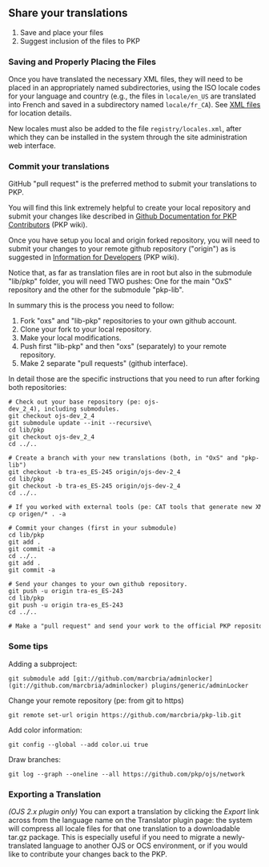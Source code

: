 ## Share your translations

1. Save and place your files
2. Suggest inclusion of the files to PKP

### Saving and Properly Placing the Files

Once you have translated the necessary XML files, they will need to be
placed in an appropriately named subdirectories, using the ISO locale
codes for your language and country (e.g., the files in `locale/en_US`
are translated into French and saved in a subdirectory named
`locale/fr_CA`).  See [XML files](2-2-xml-files) for location details.

New locales must also be added to the file `registry/locales.xml`, after
which they can be installed in the system through the site
administration web interface.


### Commit your translations 

GitHub "pull request" is the preferred method to submit your
translations to PKP.

You will find this link extremely helpful to create your local
repository and submit your changes like described in [Github Documentation for PKP Contributors](http://pkp.sfu.ca/wiki/index.php?title=Github_Documentation_for_PKP_Contributors) (PKP wiki).

Once you have setup you local and origin forked repository, you will
need to submit your changes to your remote github repository ("origin")
as is suggested in [Information for Developers](http://pkp.sfu.ca/wiki/index.php?title=Information_for_Developers#PKP_library_submodule_changes) (PKP wiki).

Notice that, as far as translation files are in root but also in the submodule "lib/pkp" folder, you will need TWO pushes: One for the main "OxS" repository and the other for the submodule "pkp-lib".

In summary this is the process you need to follow:

1.  Fork "oxs" and "lib-pkp" repositories to your own github account.
2.  Clone your fork to your local repository.
3.  Make your local modifications.
4.  Push first "lib-pkp" and then "oxs" (separately) to your remote
    repository.
5.  Make 2 separate "pull requests" (github interface).

In detail those are the specific instructions that you need to run after forking both repositories:

```
# Check out your base repository (pe: ojs-dev_2_4), including submodules.
git checkout ojs-dev_2_4
git submodule update --init --recursive\
cd lib/pkp
git checkout ojs-dev_2_4
cd ../..
```

```
# Create a branch with your new translations (both, in "OxS" and "pkp-lib")
git checkout -b tra-es_ES-245 origin/ojs-dev-2_4
cd lib/pkp
git checkout -b tra-es_ES-245 origin/ojs-dev-2_4
cd ../..
```

```
# If you worked with external tools (pe: CAT tools that generate new XMLs) copy your source files over the existing ones.
cp origen/* . -a
```

```
# Commit your changes (first in your submodule)
cd lib/pkp
git add .
git commit -a
cd ../..
git add .
git commit -a
```

```
# Send your changes to your own github repository.
git push -u origin tra-es_ES-243
cd lib/pkp
git push -u origin tra-es_ES-243
cd ../..
```

```
# Make a "pull request" and send your work to the official PKP repository (first submodule, then root).
```

### Some tips

Adding a subproject:

```
git submodule add [git://github.com/marcbria/adminlocker](git://github.com/marcbria/adminlocker) plugins/generic/adminLocker
```

Change your remote repository (pe: from git to https)

```
git remote set-url origin https://github.com/marcbria/pkp-lib.git
```

Add color information:

```
git config --global --add color.ui true
```

Draw branches:

```
git log --graph --oneline --all https://github.com/pkp/ojs/network
```

### Exporting a Translation

*(OJS 2.x plugin only)*
You can export a translation by clicking the <em>Export</em> link across
from the language name on the Translator plugin page: the system will
compress all locale files for that one translation to a downloadable
tar.gz package. This is especially useful if you need to migrate a
newly-translated language to another OJS or OCS environment, or if you
would like to contribute your changes back to the PKP.

